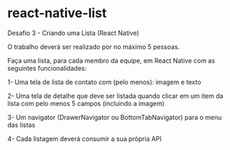# react-native-list



Desafio 3 - Criando uma Lista (React Native)

O trabalho deverá ser realizado por no máximo 5 pessoas.

Faça uma lista, para cada membro da equipe, em React Native com as seguintes funcionalidades:

1- Uma tela de lista de contato com (pelo menos): imagem e texto

2- Uma tela de detalhe que deve ser listada quando clicar em um item da lista com pelo menos 5 campos (incluindo a imagem)

3- Um navigator (DrawerNavigator ou BottomTabNavigator) para o menu das listas 

4- Cada listagem deverá consumir a sua própria API

